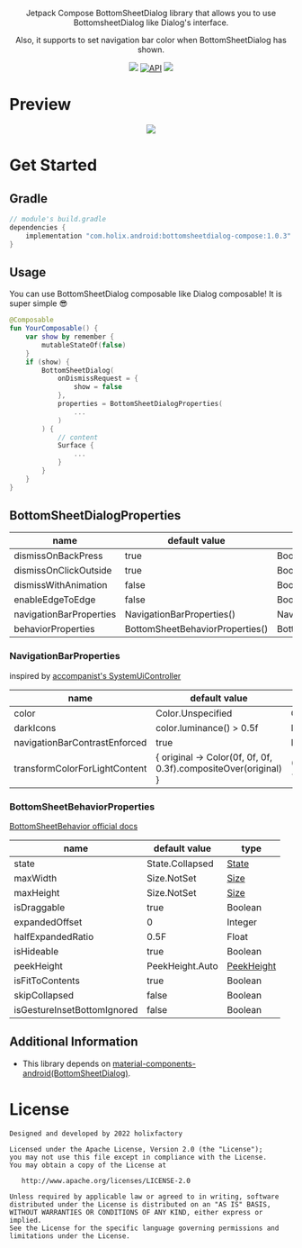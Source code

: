<p align="center">Jetpack Compose BottomSheetDialog library that allows you to use BottomsheetDialog like Dialog's interface.</p>
<p align="center"> Also, it supports to set navigation bar color when BottomSheetDialog has shown.</p>
<p align="center">
  <a href="https://github.com/holixfactory/bottomsheetdialog-compose/actions"><img src="https://github.com/holixfactory/bottomsheetdialog-compose/workflows/Publish/badge.svg" /></a>
  <a href="https://android-arsenal.com/api?level=21"><img alt="API" src="https://img.shields.io/badge/API-21%2B-brightgreen.svg?style=flat"/></a>
  <a href="https://github.com/holixfactory/bottomsheetdialog-compose/releases"><img src="https://img.shields.io/github/v/release/holixfactory/bottomsheetdialog-compose" /></a>
</p>

# Preview
<p align="center">
  <img src="https://user-images.githubusercontent.com/7759511/176542504-8267c132-75b8-433f-b0bd-850fa8242377.png">
</p>

# Get Started
## Gradle
```gradle
// module's build.gradle
dependencies {
    implementation "com.holix.android:bottomsheetdialog-compose:1.0.3"
}
```
## Usage
You can use BottomSheetDialog composable like Dialog composable! It is super simple 😎
```kotlin
@Composable
fun YourComposable() {
    var show by remember {
        mutableStateOf(false)
    }
    if (show) {
        BottomSheetDialog(
            onDismissRequest = {
                show = false
            },
            properties = BottomSheetDialogProperties(
                ...
            )
        ) {
            // content
            Surface {
                ...
            }
        }
    }
}

```
## BottomSheetDialogProperties
|name|default value|type|
|--|--|--|
|dismissOnBackPress|true|Boolean|
|dismissOnClickOutside|true|Boolean|
|dismissWithAnimation|false|Boolean|
|enableEdgeToEdge|false|Boolean|
|navigationBarProperties|NavigationBarProperties()|NavigationBarProperties|
|behaviorProperties|BottomSheetBehaviorProperties()|BottomSheetBehaviorProperties|

### NavigationBarProperties
inspired by [accompanist's SystemUiController](https://github.com/google/accompanist/blob/353be641be03ffed5dc2a89efc6fdcb0e6fe65b1/systemuicontroller/src/main/java/com/google/accompanist/systemuicontroller/SystemUiController.kt#L97-L119)

|name|default value|type|
|--|--|--|
|color|Color.Unspecified|Color|
|darkIcons|color.luminance() > 0.5f|Boolean|
|navigationBarContrastEnforced|true|Boolean|
|transformColorForLightContent|{ original -> Color(0f, 0f, 0f, 0.3f).compositeOver(original) }|(Color) -> Color|

### BottomSheetBehaviorProperties
[BottomSheetBehavior official docs](https://developer.android.com/reference/com/google/android/material/bottomsheet/BottomSheetBehavior)

|name|default value|type|
|--|--|--|
|state|State.Collapsed|[State](https://github.com/holixfactory/bottomsheetdialog-compose/blob/5dbbc8cb1ef4b9ec27d4181e87d3136dd2915216/bottomsheetdialog-compose/src/main/kotlin/com/holix/android/bottomsheetdialog/compose/BottomSheetDialog.kt#L156)|
|maxWidth|Size.NotSet|[Size](https://github.com/holixfactory/bottomsheetdialog-compose/blob/5dbbc8cb1ef4b9ec27d4181e87d3136dd2915216/bottomsheetdialog-compose/src/main/kotlin/com/holix/android/bottomsheetdialog/compose/BottomSheetDialog.kt#L167)|
|maxHeight|Size.NotSet|[Size](https://github.com/holixfactory/bottomsheetdialog-compose/blob/5dbbc8cb1ef4b9ec27d4181e87d3136dd2915216/bottomsheetdialog-compose/src/main/kotlin/com/holix/android/bottomsheetdialog/compose/BottomSheetDialog.kt#L167)|
|isDraggable|true|Boolean|
|expandedOffset|0|Integer|
|halfExpandedRatio|0.5F|Float|
|isHideable|true|Boolean|
|peekHeight|PeekHeight.Auto|[PeekHeight](https://github.com/holixfactory/bottomsheetdialog-compose/blob/5dbbc8cb1ef4b9ec27d4181e87d3136dd2915216/bottomsheetdialog-compose/src/main/kotlin/com/holix/android/bottomsheetdialog/compose/BottomSheetDialog.kt#L177)|
|isFitToContents|true|Boolean|
|skipCollapsed|false|Boolean|
|isGestureInsetBottomIgnored|false|Boolean|

## Additional Information
- This library depends on [material-components-android(BottomSheetDialog)](https://github.com/material-components/material-components-android/blob/master/lib/java/com/google/android/material/bottomsheet/BottomSheetDialog.java).

# License
```
Designed and developed by 2022 holixfactory

Licensed under the Apache License, Version 2.0 (the "License");
you may not use this file except in compliance with the License.
You may obtain a copy of the License at

   http://www.apache.org/licenses/LICENSE-2.0

Unless required by applicable law or agreed to in writing, software
distributed under the License is distributed on an "AS IS" BASIS,
WITHOUT WARRANTIES OR CONDITIONS OF ANY KIND, either express or implied.
See the License for the specific language governing permissions and
limitations under the License.
```
